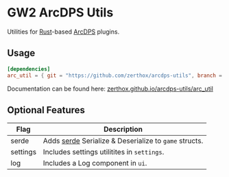 # GW2 ArcDPS Utils
Utilities for [Rust](https://www.rust-lang.org/learn/get-started)-based [ArcDPS](https://deltaconnected.com/arcdps) plugins.

## Usage
```toml
[dependencies]
arc_util = { git = "https://github.com/zerthox/arcdps-utils", branch = "0.6.x" }
```

Documentation can be found here: [zerthox.github.io/arcdps-utils/arc_util](https://zerthox.github.io/arcdps-utils/arc_util/)

## Optional Features
| Flag | Description |
| --- | --- |
| serde | Adds [serde](https://serde.rs/) Serialize & Deserialize to `game` structs.
| settings | Includes settings utilitites in `settings`.
| log | Includes a Log component in `ui`.
